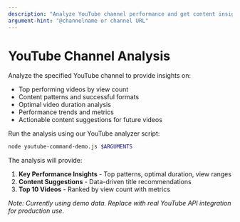 ```yaml
---
description: "Analyze YouTube channel performance and get content insights"
argument-hint: "@channelname or channel URL"
---
```


# YouTube Channel Analysis

Analyze the specified YouTube channel to provide insights on:
- Top performing videos by view count
- Content patterns and successful formats
- Optimal video duration analysis
- Performance trends and metrics
- Actionable content suggestions for future videos

Run the analysis using our YouTube analyzer script:

```bash
node youtube-command-demo.js $ARGUMENTS
```

The analysis will provide:
1. **Key Performance Insights** - Top patterns, optimal duration, view ranges
2. **Content Suggestions** - Data-driven title recommendations
3. **Top 10 Videos** - Ranked by view count with metrics

*Note: Currently using demo data. Replace with real YouTube API integration for production use.*